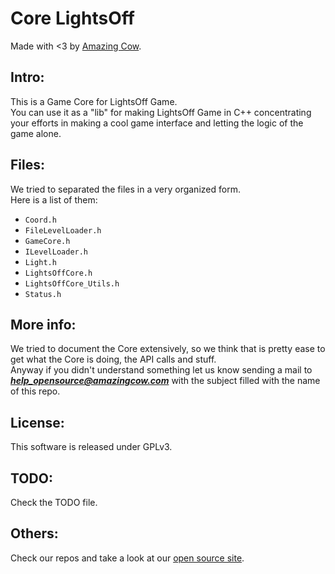 Core LightsOff 
====
Made with <3 by [Amazing Cow](http://www.amazingcow.com).

<!-- ####################################################################### -->
## Intro:

This is a Game Core for LightsOff Game.   
You can use it as a "lib" for making LightsOff Game in C++ concentrating 
your efforts in making a cool game interface and letting the logic of the 
game alone.



<!-- ####################################################################### -->

## Files:

We tried to separated the files in a very organized form.   
Here is a list of them:

* ```Coord.h```
* ```FileLevelLoader.h```
* ```GameCore.h```
* ```ILevelLoader.h```
* ```Light.h```
* ```LightsOffCore.h```
* ```LightsOffCore_Utils.h```
* ```Status.h```


<!-- ####################################################################### -->

## More info:

We tried to document the Core extensively, so we think that is pretty ease to 
get what the Core is doing, the API calls and stuff.   
Anyway if you didn't understand something let us know sending a mail to 
***help_opensource@amazingcow.com***  with the subject filled with the
name of this repo.


<!-- ####################################################################### -->

## License:
This software is released under GPLv3.


<!-- ####################################################################### -->

## TODO:
Check the TODO file.


<!-- ####################################################################### -->

## Others:
Check our repos and take a look at our [open source site](http://opensource.amazingcow.com).

